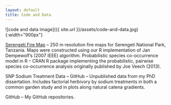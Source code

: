 ```yaml
---
layout: default
title: Code and Data
---
```


![code and data image]({{ site.url }}/assets/code-and-data.jpg){:width="900px"}

[Serengeti Fire Map](./fire-animation.md) – 250 m resolution fire maps for Serengeti National Park, Tanzania. Maps were constructed using our R implementation of Jan Dempewolf’s (2007 IEEE) algorithm.
Probabilistic species co-occurrence model in R – CRAN R package implementing the probabilistic, pairwise species co-occurrence analysis originally published by Joe Veech (2013).

SNP Sodium Treatment Data – GitHub – Unpublished data from my PhD dissertation. Includes factorial herbivory by sodium treatments in both a common garden study and in plots along natural catena gradients.

GitHub – My GitHub repositories.
